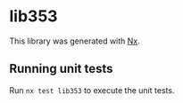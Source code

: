 # lib353

This library was generated with [Nx](https://nx.dev).

## Running unit tests

Run `nx test lib353` to execute the unit tests.
